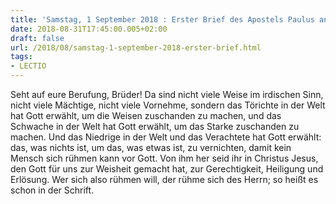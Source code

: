 ```yaml
---
title: 'Samstag, 1 September 2018 : Erster Brief des Apostels Paulus an die Korinther 1,26-31.'
date: 2018-08-31T17:45:00.005+02:00
draft: false
url: /2018/08/samstag-1-september-2018-erster-brief.html
tags: 
- LECTIO
---
```


Seht auf eure Berufung, Brüder! Da sind nicht viele Weise im irdischen Sinn, nicht viele Mächtige, nicht viele Vornehme, sondern das Törichte in der Welt hat Gott erwählt, um die Weisen zuschanden zu machen, und das Schwache in der Welt hat Gott erwählt, um das Starke zuschanden zu machen. Und das Niedrige in der Welt und das Verachtete hat Gott erwählt: das, was nichts ist, um das, was etwas ist, zu vernichten, damit kein Mensch sich rühmen kann vor Gott. Von ihm her seid ihr in Christus Jesus, den Gott für uns zur Weisheit gemacht hat, zur Gerechtigkeit, Heiligung und Erlösung. Wer sich also rühmen will, der rühme sich des Herrn; so heißt es schon in der Schrift.